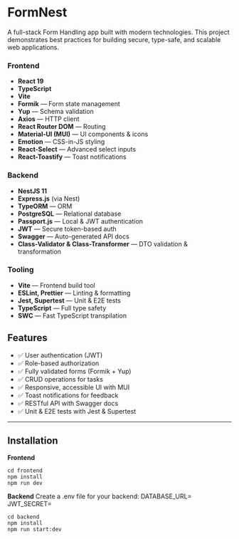# FormNest

A full-stack Form Handling app built with modern technologies. This project demonstrates best practices for building secure, type-safe, and scalable web applications.

### **Frontend**
- **React 19**
- **TypeScript**
- **Vite**
- **Formik** — Form state management
- **Yup** — Schema validation
- **Axios** — HTTP client
- **React Router DOM** — Routing
- **Material-UI (MUI)** — UI components & icons
- **Emotion** — CSS-in-JS styling
- **React-Select** — Advanced select inputs
- **React-Toastify** — Toast notifications

### **Backend**
- **NestJS 11**
- **Express.js** (via Nest)
- **TypeORM** — ORM
- **PostgreSQL** — Relational database
- **Passport.js** — Local & JWT authentication
- **JWT** — Secure token-based auth
- **Swagger** — Auto-generated API docs
- **Class-Validator & Class-Transformer** — DTO validation & transformation

### **Tooling**
- **Vite** — Frontend build tool
- **ESLint, Prettier** — Linting & formatting
- **Jest, Supertest** — Unit & E2E tests
- **TypeScript** — Full type safety
- **SWC** — Fast TypeScript transpilation


## Features

- ✅ User authentication (JWT)
- ✅ Role-based authorization
- ✅ Fully validated forms (Formik + Yup)
- ✅ CRUD operations for tasks
- ✅ Responsive, accessible UI with MUI
- ✅ Toast notifications for feedback
- ✅ RESTful API with Swagger docs
- ✅ Unit & E2E tests with Jest & Supertest

---

## Installation

**Frontend**
```
cd frontend
npm install
npm run dev
```
**Backend**
Create a .env file for your backend:
DATABASE_URL=
JWT_SECRET=

```
cd backend
npm install
npm run start:dev
```
